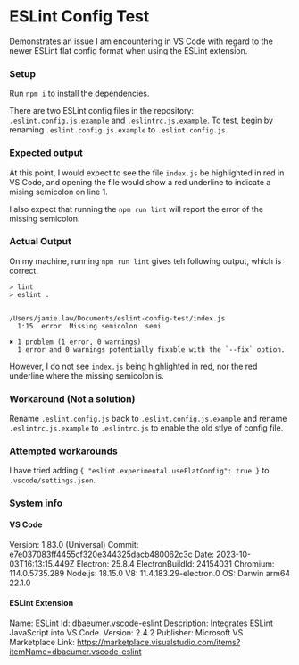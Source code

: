 # ESLint Config Test

Demonstrates an issue I am encountering in VS Code with regard to the newer ESLint flat config format when using the ESLint extension.

### Setup

Run `npm i` to install the dependencies.

There are two ESLint config files in the repository: `.eslint.config.js.example` and `.eslintrc.js.example`. To test, begin by renaming `.eslint.config.js.example` to `.eslint.config.js`.

### Expected output

At this point, I would expect to see the file `index.js` be highlighted in red in VS Code, and opening the file would show a red underline to indicate a mising semicolon on line 1.

I also expect that running the `npm run lint` will report the error of the missing semicolon.

### Actual Output

On my machine, running `npm run lint` gives teh following output, which is correct.

```
> lint
> eslint .


/Users/jamie.law/Documents/eslint-config-test/index.js
  1:15  error  Missing semicolon  semi

✖ 1 problem (1 error, 0 warnings)
  1 error and 0 warnings potentially fixable with the `--fix` option.
```

However, I do not see `index.js` being highlighted in red, nor the red underline where the missing semicolon is.

### Workaround (Not a solution)

Rename `.eslint.config.js` back to `.eslint.config.js.example` and rename `.eslintrc.js.example` to `.eslintrc.js` to enable the old stlye of config file.

### Attempted workarounds

I have tried adding `{ "eslint.experimental.useFlatConfig": true }` to `.vscode/settings.json`.

### System info

#### VS Code

Version: 1.83.0 (Universal)
Commit: e7e037083ff4455cf320e344325dacb480062c3c
Date: 2023-10-03T16:13:15.449Z
Electron: 25.8.4
ElectronBuildId: 24154031
Chromium: 114.0.5735.289
Node.js: 18.15.0
V8: 11.4.183.29-electron.0
OS: Darwin arm64 22.1.0

#### ESLint Extension

Name: ESLint
Id: dbaeumer.vscode-eslint
Description: Integrates ESLint JavaScript into VS Code.
Version: 2.4.2
Publisher: Microsoft
VS Marketplace Link: https://marketplace.visualstudio.com/items?itemName=dbaeumer.vscode-eslint